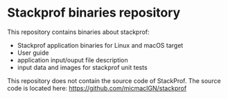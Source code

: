 Stackprof binaries repository
=============================

This repository contains binaries about stackprof:
- Stackprof application binaries for Linux and macOS target
- User guide
- application input/ouput file description
- input data and images for stackprof unit tests

This repository does not contain the source code of StackProf.
The source code is located here: https://github.com/micmacIGN/stackprof

